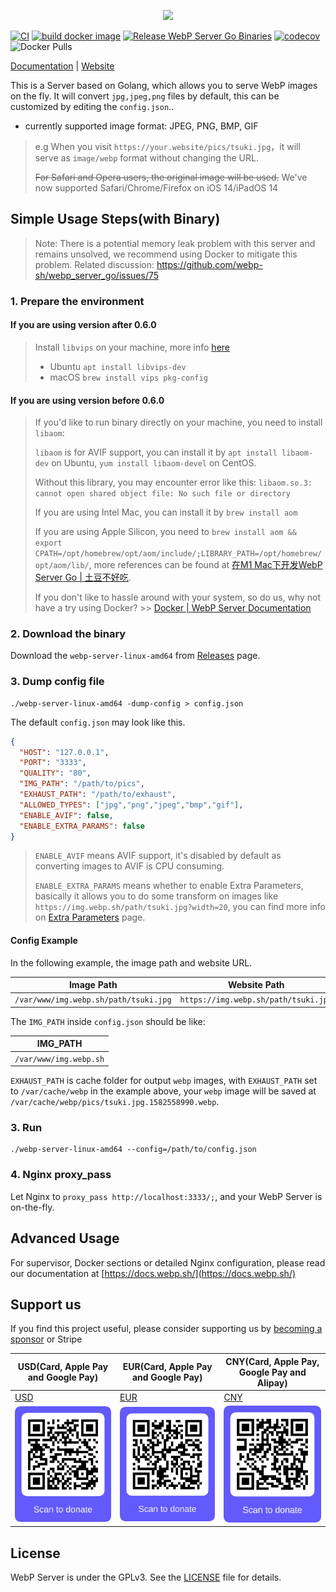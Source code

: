 <p align="center">
	<img src="./pics/webp_server.png"/>
</p>

[![CI](https://github.com/webp-sh/webp_server_go/actions/workflows/CI.yaml/badge.svg)](https://github.com/webp-sh/webp_server_go/actions/workflows/CI.yaml)
[![build docker image](https://github.com/webp-sh/webp_server_go/actions/workflows/release_binary.yaml/badge.svg)](https://github.com/webp-sh/webp_server_go/actions/workflows/release_binary.yaml)
[![Release WebP Server Go Binaries](https://github.com/webp-sh/webp_server_go/actions/workflows/release_docker_image.yaml/badge.svg)](https://github.com/webp-sh/webp_server_go/actions/workflows/release_docker_image.yaml)
[![codecov](https://codecov.io/gh/webp-sh/webp_server_go/branch/master/graph/badge.svg?token=VR3BMZME65)](https://codecov.io/gh/webp-sh/webp_server_go)
![Docker Pulls](https://img.shields.io/docker/pulls/webpsh/webp-server-go?style=plastic)

[Documentation](https://docs.webp.sh/) | [Website](https://webp.sh/)

This is a Server based on Golang, which allows you to serve WebP images on the fly. 
It will convert `jpg,jpeg,png` files by default, this can be customized by editing the `config.json`.. 
* currently supported image format: JPEG, PNG, BMP, GIF

> e.g When you visit `https://your.website/pics/tsuki.jpg`，it will serve as `image/webp` format without changing the URL.
>
> ~~For Safari and Opera users, the original image will be used.~~
> We've now supported Safari/Chrome/Firefox on iOS 14/iPadOS 14

## Simple Usage Steps(with Binary)

> Note: There is a potential memory leak problem with this server and remains unsolved, we recommend using Docker to mitigate this problem.
> Related discussion: https://github.com/webp-sh/webp_server_go/issues/75

### 1. Prepare the environment

#### If you are using version after 0.6.0

> Install `libvips` on your machine, more info [here](https://github.com/davidbyttow/govips)
>
> * Ubuntu `apt install libvips-dev`
> * macOS `brew install vips pkg-config`

#### If you are using version before 0.6.0

> If you'd like to run binary directly on your machine, you need to install `libaom`:
>
> `libaom` is for AVIF support, you can install it by `apt install libaom-dev` on Ubuntu, `yum install libaom-devel` on CentOS.
>
> Without this library, you may encounter error like this: `libaom.so.3: cannot open shared object file: No such file or directory`
>
> If you are using Intel Mac, you can install it by `brew install aom`
>
> If you are using Apple Silicon, you need to `brew install aom && export CPATH=/opt/homebrew/opt/aom/include/;LIBRARY_PATH=/opt/homebrew/opt/aom/lib/`, more references can be found at [在M1 Mac下开发WebP Server Go | 土豆不好吃](https://dmesg.app/m1-aom.html).
>
> If you don't like to hassle around with your system, so do us, why not have a try using Docker? >> [Docker | WebP Server Documentation](https://docs.webp.sh/usage/docker/)

### 2. Download the binary

Download the `webp-server-linux-amd64` from [Releases](https://github.com/webp-sh/webp_server_go/releases) page.

### 3. Dump config file

```
./webp-server-linux-amd64 -dump-config > config.json
```

The default `config.json` may look like this.
```json
{
  "HOST": "127.0.0.1",
  "PORT": "3333",
  "QUALITY": "80",
  "IMG_PATH": "/path/to/pics",
  "EXHAUST_PATH": "/path/to/exhaust",
  "ALLOWED_TYPES": ["jpg","png","jpeg","bmp","gif"],
  "ENABLE_AVIF": false,
  "ENABLE_EXTRA_PARAMS": false
}
```

> `ENABLE_AVIF` means AVIF support, it's disabled by default as converting images to AVIF is CPU consuming.
>
> `ENABLE_EXTRA_PARAMS` means whether to enable Extra Parameters, basically it allows you to do some transform on images like `https://img.webp.sh/path/tsuki.jpg?width=20`, you can find more info on [Extra Parameters](https://docs.webp.sh/usage/extra-params/) page.


#### Config Example

In the following example, the image path and website URL.

| Image Path                            | Website Path                         |
| ------------------------------------- | ------------------------------------ |
| `/var/www/img.webp.sh/path/tsuki.jpg` | `https://img.webp.sh/path/tsuki.jpg` |

The `IMG_PATH` inside `config.json` should be like:

| IMG_PATH               |
| ---------------------- |
| `/var/www/img.webp.sh` |


`EXHAUST_PATH` is cache folder for output `webp` images, with `EXHAUST_PATH` set to `/var/cache/webp` 
in the example above, your `webp` image will be saved at `/var/cache/webp/pics/tsuki.jpg.1582558990.webp`.

### 3. Run

```
./webp-server-linux-amd64 --config=/path/to/config.json
```

### 4. Nginx proxy_pass

Let Nginx to `proxy_pass http://localhost:3333/;`, and your WebP Server is on-the-fly.

## Advanced Usage

For supervisor, Docker sections or detailed Nginx configuration, please read our documentation at [https://docs.webp.sh/](https://docs.webp.sh/)

## Support us

If you find this project useful, please consider supporting
us by [becoming a sponsor](https://github.com/sponsors/webp-sh) or Stripe

| USD(Card, Apple Pay and Google Pay)              | EUR(Card, Apple Pay and Google Pay)              | CNY(Card, Apple Pay, Google Pay and Alipay)      |
|--------------------------------------------------|--------------------------------------------------|--------------------------------------------------|
| [USD](https://donate.stripe.com/4gwfZn2RDgag0bScMN) | [EUR](https://donate.stripe.com/28odRfgItgage2IfZ0) | [CNY](https://donate.stripe.com/00geVj8bX3nuf6MeUU) |
| ![](pics/USD.png)                                | ![](pics/EUR.png)                                | ![](pics/CNY.png)                                |

## License

WebP Server is under the GPLv3. See the [LICENSE](./LICENSE) file for details.

